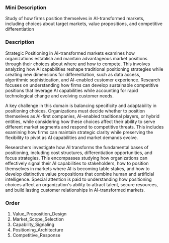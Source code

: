 ### Mini Description

Study of how firms position themselves in AI-transformed markets, including choices about target markets, value propositions, and competitive differentiation

### Description

Strategic Positioning in AI-transformed markets examines how organizations establish and maintain advantageous market positions through their choices about where and how to compete. This involves analyzing how AI capabilities reshape traditional positioning strategies while creating new dimensions for differentiation, such as data access, algorithmic sophistication, and AI-enabled customer experience. Research focuses on understanding how firms can develop sustainable competitive positions that leverage AI capabilities while accounting for rapid technological change and evolving customer needs.

A key challenge in this domain is balancing specificity and adaptability in positioning choices. Organizations must decide whether to position themselves as AI-first companies, AI-enabled traditional players, or hybrid entities, while considering how these choices affect their ability to serve different market segments and respond to competitive threats. This includes examining how firms can maintain strategic clarity while preserving the flexibility to pivot as AI capabilities and market demands evolve.

Researchers investigate how AI transforms the fundamental bases of positioning, including cost structures, differentiation opportunities, and focus strategies. This encompasses studying how organizations can effectively signal their AI capabilities to stakeholders, how to position themselves in markets where AI is becoming table stakes, and how to develop distinctive value propositions that combine human and artificial intelligence. Special attention is paid to understanding how positioning choices affect an organization's ability to attract talent, secure resources, and build lasting customer relationships in AI-transformed markets.

### Order

1. Value_Proposition_Design
2. Market_Scope_Selection
3. Capability_Signaling
4. Positioning_Architecture
5. Competitive_Response
